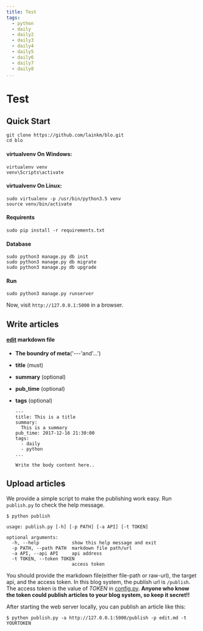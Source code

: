 ```yaml
---
title: Test
tags:
  - python
  - daily
  - daily2
  - daily3
  - daily4
  - daily5
  - daily6
  - daily7
  - daily8
...
```



Test
====

Quick Start
-----------

````
git clone https://github.com/lainkm/blo.git
cd blo
````

#### virtualvenv On Windows:

````
virtualenv venv
venv\Scripts\activate
````

#### virtualvenv On Linux:

````
sudo virtualenv -p /usr/bin/python3.5 venv
source venv/bin/activate
````

#### Requirents

````
sudo pip install -r requirements.txt
````

#### Database

````
sudo python3 manage.py db init
sudo python3 manage.py db migrate
sudo python3 manage.py db upgrade
````

#### Run

````
sudo python3 manage.py runserver
````

Now, visit `http://127.0.0.1:5000` in a browser.


Write articles
--------------

#### [edit](https://raw.githubusercontent.com/lainkm/blo/master/edit.md) markdown file

* **The boundry of meta**('---'and'...')
* **title** (must)

* **summary** (optional)

* **pub_time** (optional)

* **tags** (optional)

  ````
  ---
  title: This is a title
  summary:
    This is a summary
  pub_time: 2017-12-16 21:30:00
  tags:
    - daily
    - python
  ...

  Write the body content here..
  ````


Upload articles
---------------

We provide a simple script to make the publishing work easy. Run `publish.py` to check the help message.

````
$ python publish

usage: publish.py [-h] [-p PATH] [-a API] [-t TOKEN]

optional arguments:
  -h, --help            show this help message and exit
  -p PATH, --path PATH  markdown file path/url
  -a API, --api API     api address
  -t TOKEN, --token TOKEN
                        access token
````

You should provide the markdown file(either file-path or raw-url), the target api, and the access token. In this blog system, the publish url is `/publish`. The access token is the value of *TOKEN* in [config.py](config.py). 
**Anyone who know the token could publish articles to your blog system, so keep it secret!!**

After starting the web server locally, you can publish an article like this:

````
$ python publish.py -a http://127.0.0.1:5000/publish -p edit.md -t YOURTOKEN
````
